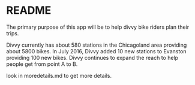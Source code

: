 # README

The primary purpose of this app will be to help divvy bike riders plan their trips.

Divvy currently has about 580 stations in the Chicagoland area providing about 5800 bikes. In July 2016, Divvy added 10 new stations to Evanston providing 100 new bikes. Divvy continues to expand the reach to help people get from point A to B.  

look in moredetails.md to get more details.
